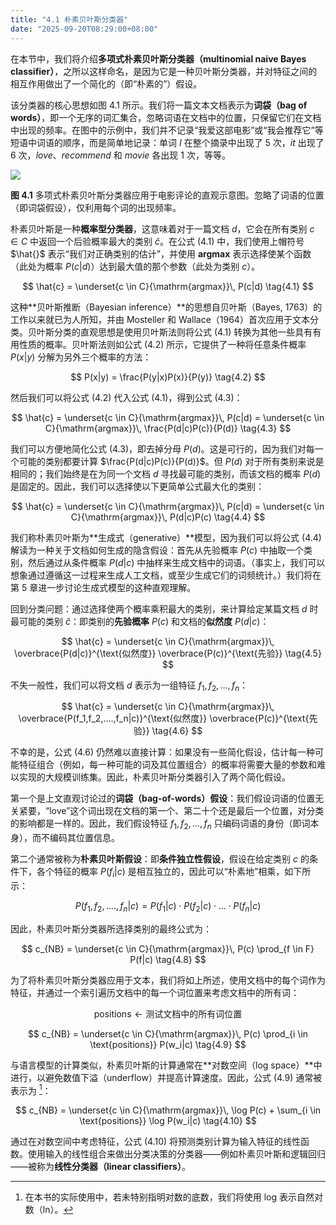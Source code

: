 ```yaml
---
title: "4.1 朴素贝叶斯分类器"
date: "2025-09-20T08:29:00+08:00"
---
```


在本节中，我们将介绍**多项式朴素贝叶斯分类器（multinomial naive Bayes classifier）**，之所以这样命名，是因为它是一种贝叶斯分类器，并对特征之间的相互作用做出了一个简化的（即“朴素的”）假设。

该分类器的核心思想如图 4.1 所示。我们将一篇文本文档表示为**词袋（bag of words）**，即一个无序的词汇集合，忽略词语在文档中的位置，只保留它们在文档中出现的频率。在图中的示例中，我们并不记录“我爱这部电影”或“我会推荐它”等短语中词语的顺序，而是简单地记录：单词 *I* 在整个摘录中出现了 5 次，*it* 出现了 6 次，*love*、*recommend* 和 *movie* 各出现 1 次，等等。

![](/images/speech-and-language-processing/slp-fig-4-1.png)

**图 4.1** 多项式朴素贝叶斯分类器应用于电影评论的直观示意图。忽略了词语的位置（即词袋假设），仅利用每个词的出现频率。

朴素贝叶斯是一种**概率型分类器**，这意味着对于一篇文档 $d$，它会在所有类别 $c \in C$ 中返回一个后验概率最大的类别 $\hat{c}$。在公式 (4.1) 中，我们使用上帽符号 $\hat{}$ 表示“我们对正确类别的估计”，并使用 **argmax** 表示选择使某个函数（此处为概率 $P(c|d)$）达到最大值的那个参数（此处为类别 $c$）。

$$
\hat{c} = \underset{c \in C}{\mathrm{argmax}}\, P(c|d) \tag{4.1}
$$

这种**贝叶斯推断（Bayesian inference）**的思想自贝叶斯（Bayes, 1763）的工作以来就已为人所知，并由 Mosteller 和 Wallace（1964）首次应用于文本分类。贝叶斯分类的直观思想是使用贝叶斯法则将公式 (4.1) 转换为其他一些具有有用性质的概率。贝叶斯法则如公式 (4.2) 所示，它提供了一种将任意条件概率 $P(x|y)$ 分解为另外三个概率的方法：

$$
P(x|y) = \frac{P(y|x)P(x)}{P(y)} \tag{4.2}
$$

然后我们可以将公式 (4.2) 代入公式 (4.1)，得到公式 (4.3)：

$$
\hat{c} = \underset{c \in C}{\mathrm{argmax}}\, P(c|d) = \underset{c \in C}{\mathrm{argmax}}\, \frac{P(d|c)P(c)}{P(d)} \tag{4.3}
$$

我们可以方便地简化公式 (4.3)，即去掉分母 $P(d)$。这是可行的，因为我们对每一个可能的类别都要计算 $\frac{P(d|c)P(c)}{P(d)}$。但 $P(d)$ 对于所有类别来说是相同的；我们始终是在为同一个文档 $d$ 寻找最可能的类别，而该文档的概率 $P(d)$ 是固定的。因此，我们可以选择使以下更简单公式最大化的类别：

$$
\hat{c} = \underset{c \in C}{\mathrm{argmax}}\, P(c|d) = \underset{c \in C}{\mathrm{argmax}}\, P(d|c)P(c) \tag{4.4}
$$

我们称朴素贝叶斯为**生成式（generative）**模型，因为我们可以将公式 (4.4) 解读为一种关于文档如何生成的隐含假设：首先从先验概率 $P(c)$ 中抽取一个类别，然后通过从条件概率 $P(d|c)$ 中抽样来生成文档中的词语。（事实上，我们可以想象通过遵循这一过程来生成人工文档，或至少生成它们的词频统计。）我们将在第 5 章进一步讨论生成式模型的这种直观理解。

回到分类问题：通过选择使两个概率乘积最大的类别，来计算给定某篇文档 $d$ 时最可能的类别 $\hat{c}$：即类别的**先验概率** $P(c)$ 和文档的**似然度** $P(d|c)$：

$$
\hat{c} = \underset{c \in C}{\mathrm{argmax}}\, \overbrace{P(d|c)}^{\text{似然度}} \overbrace{P(c)}^{\text{先验}} \tag{4.5}
$$

不失一般性，我们可以将文档 $d$ 表示为一组特征 $f_1, f_2, ..., f_n$：

$$
\hat{c} = \underset{c \in C}{\mathrm{argmax}}\, \overbrace{P(f_1,f_2,....,f_n|c)}^{\text{似然度}} \overbrace{P(c)}^{\text{先验}} \tag{4.6}
$$

不幸的是，公式 (4.6) 仍然难以直接计算：如果没有一些简化假设，估计每一种可能特征组合（例如，每一种可能的词及其位置组合）的概率将需要大量的参数和难以实现的大规模训练集。因此，朴素贝叶斯分类器引入了两个简化假设。

第一个是上文直观讨论过的**词袋（bag-of-words）假设**：我们假设词语的位置无关紧要，“love”这个词出现在文档的第一个、第二十个还是最后一个位置，对分类的影响都是一样的。因此，我们假设特征 $f_1, f_2, ..., f_n$ 只编码词语的身份（即词本身），而不编码其位置信息。

第二个通常被称为**朴素贝叶斯假设**：即**条件独立性假设**，假设在给定类别 $c$ 的条件下，各个特征的概率 $P(f_i|c)$ 是相互独立的，因此可以“朴素地”相乘，如下所示：

$$
P(f_1,f_2,....,f_n|c) = P(f_1|c) \cdot P(f_2|c) \cdot ... \cdot P(f_n|c) \tag{4.7}
$$

因此，朴素贝叶斯分类器所选择类别的最终公式为：

$$
c_{NB} = \underset{c \in C}{\mathrm{argmax}}\, P(c) \prod_{f \in F} P(f|c) \tag{4.8}
$$

为了将朴素贝叶斯分类器应用于文本，我们将如上所述，使用文档中的每个词作为特征，并通过一个索引遍历文档中的每一个词位置来考虑文档中的所有词：

$$
\text{positions} \leftarrow \text{测试文档中的所有词位置}
$$

$$
c_{NB} = \underset{c \in C}{\mathrm{argmax}}\, P(c) \prod_{i \in \text{positions}} P(w_i|c) \tag{4.9}
$$

与语言模型的计算类似，朴素贝叶斯的计算通常在**对数空间（log space）**中进行，以避免数值下溢（underflow）并提高计算速度。因此，公式 (4.9) 通常被表示为 [^1]：

$$
c_{NB} = \underset{c \in C}{\mathrm{argmax}}\, \log P(c) + \sum_{i \in \text{positions}} \log P(w_i|c) \tag{4.10}
$$

通过在对数空间中考虑特征，公式 (4.10) 将预测类别计算为输入特征的线性函数。使用输入的线性组合来做出分类决策的分类器——例如朴素贝叶斯和逻辑回归——被称为**线性分类器（linear classifiers）**。

[^1]: 在本书的实际使用中，若未特别指明对数的底数，我们将使用 log 表示自然对数（ln）。
